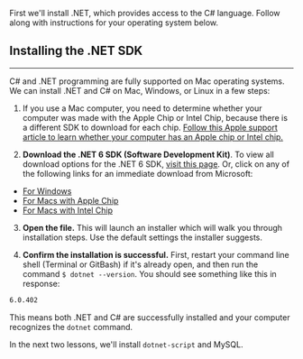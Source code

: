 First we'll install .NET, which provides access to the C# language. Follow along with instructions for your operating system below.

## Installing the .NET SDK
---

C# and .NET programming are fully supported on Mac operating systems. We can install .NET and C# on Mac, Windows, or Linux in a few steps:

1. If you use a Mac computer, you need to determine whether your computer was made with the Apple Chip or Intel Chip, because there is a different SDK to download for each chip. [Follow this Apple support article to learn whether your computer has an Apple chip or Intel chip.](https://support.apple.com/en-us/HT211814)

2. **Download the .NET 6 SDK (Software Development Kit)**. To view all download options for the .NET 6 SDK, [visit this page](https://dotnet.microsoft.com/en-us/download/dotnet/6.0). Or, click on any of the following links for an immediate download from Microsoft:
  * [For Windows](https://dotnet.microsoft.com/en-us/download/dotnet/thank-you/sdk-6.0.402-windows-x64-installer)
  * [For Macs with Apple Chip](https://dotnet.microsoft.com/en-us/download/dotnet/thank-you/sdk-6.0.402-macos-arm64-installer)
  * [For Macs with Intel Chip](https://dotnet.microsoft.com/en-us/download/dotnet/thank-you/sdk-6.0.402-macos-x64-installer)

3. **Open the file.** This will launch an installer which will walk you through installation steps. Use the default settings the installer suggests.

4. **Confirm the installation is successful.** First, restart your command line shell (Terminal or GitBash) if it's already open, and then run the command `$ dotnet --version`. You should see something like this in response:

```bash
6.0.402
```

This means both .NET and C# are successfully installed and your computer recognizes the `dotnet` command.

In the next two lessons, we'll install `dotnet-script` and MySQL.  
